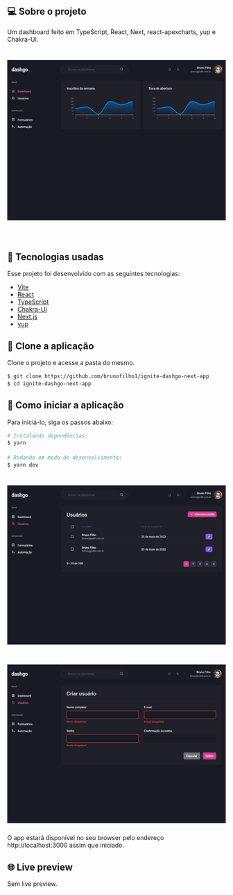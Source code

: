 
## 💻 Sobre o projeto

Um dashboard feito em TypeScript, React, Next, react-apexcharts, yup e Chakra-Ui.

<h1 align="center">
    <img width="900px" alt="Imagem da aplicação" src=".github/dashboard.PNG" />
</h1>

<br>

## 🧪 Tecnologias usadas

Esse projeto foi desenvolvido com as seguintes tecnologias:

- [Vite](https://vitejs.dev/)
- [React](https://reactjs.org)
- [TypeScript](https://www.typescriptlang.org/)
- [Chakra-UI](https://sass-lang.com/](https://chakra-ui.com/))
- [Next.js](https://nextjs.org/)
- [yup](https://github.com/jquense/yup)

## 🔗 Clone a aplicação

Clone o projeto e acesse a pasta do mesmo.

```bash
$ git clone https://github.com/brunofilho1/ignite-dashgo-next-app
$ cd ignite-dashgo-next-app
```

## 🚀 Como iniciar a aplicação

Para iniciá-lo, siga os passos abaixo:

```bash
# Instalando dependências:
$ yarn

# Rodando em modo de desenvolvimento:
$ yarn dev
```

<h1 align="center">
    <img width="900px" alt="Imagem da tela de Posts" src=".github/users.PNG" />
</h1>

<h1 align="center">
    <img width="900px" alt="Imagem da tela de Posts" src=".github/createUser.PNG" />
</h1>

O app estará disponível no seu browser pelo endereço http://localhost:3000 assim que iniciado.

## 🌐 Live preview

Sem live preview.


